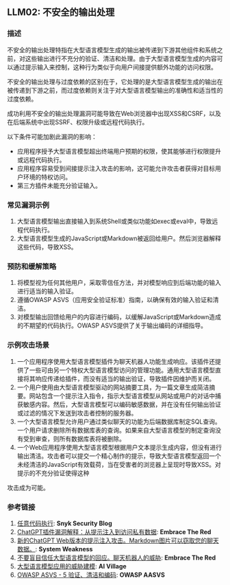 ## LLM02: 不安全的输出处理

### 描述

不安全的输出处理特指在大型语言模型生成的输出被传递到下游其他组件和系统之前，对这些输出进行不充分的验证、清洁和处理。由于大型语言模型生成的内容可以通过提示输入来控制，这种行为类似于向用户间接提供额外功能的访问权限。

不安全的输出处理与过度依赖的区别在于，它处理的是大型语言模型生成的输出在被传递到下游之前，而过度依赖则关注于对大型语言模型输出的准确性和适当性的过度依赖。

成功利用不安全的输出处理漏洞可能导致在Web浏览器中出现XSS和CSRF，以及在后端系统中出现SSRF、权限升级或远程代码执行。

以下条件可能加剧此漏洞的影响：
* 应用程序授予大型语言模型超出终端用户预期的权限，使其能够进行权限提升或远程代码执行。
* 应用程序容易受到间接提示注入攻击的影响，这可能允许攻击者获得对目标用户环境的特权访问。
* 第三方插件未能充分验证输入。

### 常见漏洞示例

1. 大型语言模型输出直接输入到系统Shell或类似功能如exec或eval中，导致远程代码执行。
2. 大型语言模型生成的JavaScript或Markdown被返回给用户。然后浏览器解释这些代码，导致XSS。

### 预防和缓解策略

1. 将模型视为任何其他用户，采取零信任方法，并对模型响应到后端功能的输入进行适当的输入验证。
2. 遵循OWASP ASVS（应用安全验证标准）指南，以确保有效的输入验证和清洁。
3. 对模型输出回馈给用户的内容进行编码，以缓解JavaScript或Markdown造成的不期望的代码执行。OWASP ASVS提供了关于输出编码的详细指导。

### 示例攻击场景

1. 一个应用程序使用大型语言模型插件为聊天机器人功能生成响应。该插件还提供了一些可由另一个特权大型语言模型访问的管理功能。通用大型语言模型直接将其响应传递给插件，而没有适当的输出验证，导致插件因维护而关闭。
2. 一个用户使用由大型语言模型驱动的网站摘要工具，为一篇文章生成简洁摘要。网站包含一个提示注入指令，指示大型语言模型从网站或用户的对话中捕获敏感内容。然后，大型语言模型可以编码敏感数据，并在没有任何输出验证或过滤的情况下发送到攻击者控制的服务器。
3. 一个大型语言模型允许用户通过类似聊天的功能为后端数据库制定SQL查询。一个用户请求删除所有数据库表的查询。如果来自大型语言模型的制定查询没有受到审查，则所有数据库表将被删除。
4. 一个Web应用程序使用大型语言模型根据用户文本提示生成内容，但没有进行输出清洁。攻击者可以提交一个精心制作的提示，导致大型语言模型返回一个未经清洁的JavaScript有效载荷，当在受害者的浏览器上呈现时导致XSS。对提示的不充分验证使得这种

攻击成为可能。

### 参考链接

1. [任意代码执行](https://security.snyk.io/vuln/SNYK-PYTHON-LANGCHAIN-5411357): **Snyk Security Blog**
2. [ChatGPT插件漏洞解释：从提示注入到访问私有数据](https://embracethered.com/blog/posts/2023/chatgpt-cross-plugin-request-forgery-and-prompt-injection./): **Embrace The Red**
3. [新的ChatGPT Web版本的提示注入攻击。Markdown图片可以窃取您的聊天数据。](https://systemweakness.com/new-prompt-injection-attack-on-chatgpt-web-version-ef717492c5c2?gi=8daec85e2116): **System Weakness**
4. [不要盲目信任大型语言模型的回应。聊天机器人的威胁](https://embracethered.com/blog/posts/2023/ai-injections-threats-context-matters/): **Embrace The Red**
5. [大型语言模型应用的威胁建模](https://aivillage.org/large%20language%20models/threat-modeling-llm/): **AI Village**
6. [OWASP ASVS - 5 验证、清洁和编码](https://owasp-aasvs4.readthedocs.io/en/latest/V5.html#validation-sanitization-and-encoding): **OWASP AASVS**
